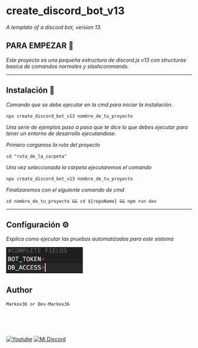 # create_discord_bot_v13

_A template of a discord bot, version 13._

## PARA EMPEZAR 🤖

_Este proyecto es una pequeña estructura de discord.js v13 con structuras basica de comandos normales y slashcommands._

---

## Instalación 🔧

_Comando que se debe ejecutar en la cmd para iniciar la instalación._

```
npx create_discord_bot_v13 nombre_de_tu_proyecto
```

_Una serie de ejemplos paso a paso que te dice lo que debes ejecutar para tener un entorno de desarrollo ejecutandose._

_Primero cargamos la ruta del proyecto_

```
cd "ruta_de_la_carpeta"
```

_Una vez seleccionada la carpeta ejecutaremos el comando_

```
npx create_discord_bot_v13 nombre_de_tu_proyecto
```

_Finalizaremos con el siguiente comando de cmd_

```
cd nombre_de_tu_proyecto && cd ${repoName} && npm run dev
```

---

## Configuración ⚙️

_Explica como ejecutar las pruebas automatizadas para este sistema_

![](2021-10-26-17-47-07.png)

## Author

    Markox36 or Dev-Markox36

<br>
<br>
<br>

[![Youtube](https://img.shields.io/youtube/channel/subscribers/UCbdd2TLVH7DZ28Dap3a-E3A?style=for-the-badge)](https://www.youtube.com/channel/UCbdd2TLVH7DZ28Dap3a-E3A)
[![Mi Discord](https://img.shields.io/discord/564535543124328459?color=7289da&logo=discord&style=for-the-badge)](https://discord.gg/A8U2mn2dTB)



